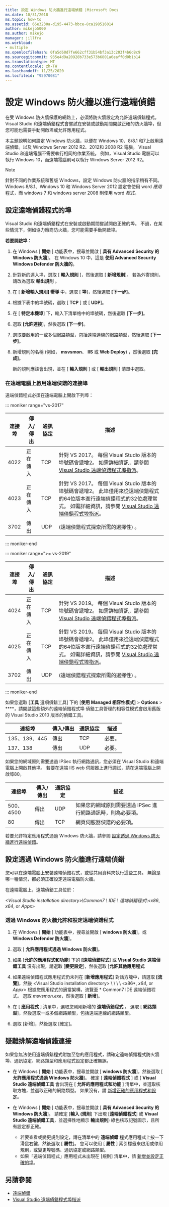 ```yaml
---
title: 設定 Windows 防火牆進行遠端偵錯 |Microsoft Docs
ms.date: 10/31/2018
ms.topic: how-to
ms.assetid: 66e3230a-d195-4473-bbce-8ca198516014
author: mikejo5000
ms.author: mikejo
manager: jillfra
ms.workload:
- multiple
ms.openlocfilehash: 0fa5d60d7fe662cff31b54bf3a13c203f4b6d8c9
ms.sourcegitcommit: 935e4d9a20928b733e573b6801a6eaff0d0b1b14
ms.translationtype: MT
ms.contentlocale: zh-TW
ms.lasthandoff: 11/25/2020
ms.locfileid: "95970081"
---
```

# <a name="configure-windows-firewall-for-remote-debugging"></a>設定 Windows 防火牆以進行遠端偵錯

在受 Windows 防火牆保護的網路上，必須將防火牆設定為允許遠端偵錯程式。 Visual Studio 和遠端偵錯程式會嘗試在安裝或啟動期間開啟正確的防火牆埠，但您可能也需要手動開啟埠或允許應用程式。

本主題說明如何設定 Windows 防火牆，以便在 Windows 10、8/8.1 和7上啟用遠端偵錯。以及 Windows Server 2012 R2、2012和 2008 R2 電腦。 Visual Studio 和遠端電腦不需要執行相同的作業系統。 例如，Visual Studio 電腦可以執行 Windows 10，而遠端電腦則可以執行 Windows Server 2012 R2。

>[!NOTE]
>針對不同的作業系統和舊版 Windows，設定 Windows 防火牆的指示稍有不同。 Windows 8/8.1、Windows 10 和 Windows Server 2012 設定會使用 word *應用* 程式，而 windows 7 和 windows server 2008 則使用 word *程式*。

## <a name="configure-ports-for-remote-debugging"></a>設定遠端偵錯程式的埠

Visual Studio 和遠端偵錯程式在安裝或啟動期間嘗試開啟正確的埠。 不過，在某些情況下，例如協力廠商防火牆，您可能需要手動開啟埠。

**若要開啟埠：**

1. 在 Windows [ **開始** ] 功能表中，搜尋並開啟 [ **具有 Advanced Security 的 Windows 防火牆**]。 在 Windows 10 中，這是 **使用 Advanced Security Windows Defender 防火牆的**。

1. 針對新的連入埠，選取 [ **輸入規則** ]，然後選取 [ **新增規則**]。 若為外寄規則，請改為選取 **輸出規則** 。

1. 在 [ **新增輸入規則] 嚮導** 中，選取 [ **埠**]，然後選取 **[下一步]**。

1. 根據下表中的埠號碼，選取 [ **TCP** ] 或 [ **UDP**]。

1. 在 [ **特定本機埠**] 下，輸入下清單格中的埠號碼，然後選取 **[下一步]**。

1. 選取 **[允許連接**]，然後選取 **[下一步]**。

1. 選取要啟用的一或多個網路類型，包括遠端連線的網路類型，然後選取 **[下一步]**。

1. 新增規則的名稱 (例如， **msvsmon**、 **IIS** 或 **Web Deploy**) ，然後選取 **[完成]**。

   新的規則應該會出現，並在 [ **輸入規則** ] 或 [ **輸出規則** ] 清單中選取。

### <a name="ports-on-the-remote-computer-that-enable-remote-debugging"></a>在遠端電腦上啟用遠端偵錯的連接埠

遠端偵錯程式必須在遠端電腦上開啟下列埠：

::: moniker range="vs-2017"

|**連接埠**|**傳入/傳出**|**通訊協定**|**描述**|
|-|-|-|-|
|4022|正在傳入|TCP|針對 VS 2017。 每個 Visual Studio 版本的埠號碼會遞增2。 如需詳細資訊，請參閱 [Visual Studio 遠端偵錯程式埠指派](../debugger/remote-debugger-port-assignments.md)。|
|4023|正在傳入|TCP|針對 VS 2017。 每個 Visual Studio 版本的埠號碼會遞增2。 此埠僅用來從遠端偵錯程式的64位版本進行遠端偵錯程式的32位處理常式。 如需詳細資訊，請參閱  [Visual Studio 遠端偵錯程式埠指派](../debugger/remote-debugger-port-assignments.md)。|
|3702|傳出|UDP| (遠端偵錯程式探索所需的選擇性) 。|

::: moniker-end

::: moniker range=">= vs-2019"

|**連接埠**|**傳入/傳出**|**通訊協定**|**描述**|
|-|-|-|-|
|4024|正在傳入|TCP|針對 VS 2019。 每個 Visual Studio 版本的埠號碼會遞增2。 如需詳細資訊，請參閱 [Visual Studio 遠端偵錯程式埠指派](../debugger/remote-debugger-port-assignments.md)。|
|4025|正在傳入|TCP|針對 VS 2019。 每個 Visual Studio 版本的埠號碼會遞增2。 此埠僅用來從遠端偵錯程式的64位版本進行遠端偵錯程式的32位處理常式。 如需詳細資訊，請參閱  [Visual Studio 遠端偵錯程式埠指派](../debugger/remote-debugger-port-assignments.md)。|
|3702|傳出|UDP| (遠端偵錯程式探索所需的選擇性) 。|

::: moniker-end

如果您選取 [**工具** 選項偵錯工具] 下的 [**使用 Managed 相容性模式]**  >  **Options**  >  ****，請開啟這些額外的遠端偵錯程式埠 偵錯工具管理的相容性模式會啟用舊版的 Visual Studio 2010 版本的偵錯工具。

|**連接埠**|**傳入/傳出**|**通訊協定**|**描述**|
|-|-|-|-|
|135、139、445|傳出|TCP|必要。|
|137、138|傳出|UDP|必要。|

如果您的網域原則需要透過 IPSec 執行網路通訊，您必須在 Visual Studio 和遠端電腦上開啟其他埠。 若要在遠端 IIS web 伺服器上進行調試，請在遠端電腦上開啟埠80。

|**連接埠**|**傳入/傳出**|**通訊協定**|**描述**|
|-|-|-|-|
|500、4500|傳出|UDP|如果您的網域原則需要透過 IPSec 進行網路通訊時，則為必要項。|
|80|傳出|TCP|網頁伺服器偵錯的必要項。|

若要允許特定應用程式通過 Windows 防火牆，請參閱 [設定透過 Windows 防火牆進行遠端偵錯](#configure-remote-debugging-through-windows-firewall)。

## <a name="configure-remote-debugging-through-windows-firewall"></a>設定透過 Windows 防火牆進行遠端偵錯

您可以在遠端電腦上安裝遠端偵錯程式，或從共用資料夾執行這些工具。 無論是哪一種情況，都必須正確設定遠端電腦防火牆。

在遠端電腦上，遠端偵錯工具位於：

*\<Visual Studio installation directory\>\\Common7 \\ IDE \\ 遠端偵錯程式\\\<x86*, *x64*, or *Appx*\>

### <a name="allow-and-configure-the-remote-debugger-through-windows-firewall"></a>透過 Windows 防火牆允許和設定遠端偵錯程式

1. 在 Windows [ **開始** ] 功能表中，搜尋並開啟 [ **windows 防火牆**]，或 **Windows Defender 防火牆**]。

1. 選取 [ **允許應用程式通過 Windows 防火牆**]。

1. 如果 [**允許的應用程式和功能**] 下的 **[遠端偵錯程式**] 或 **Visual Studio 遠端偵錯工具** 沒有出現，請選取 [**變更設定**]，然後選取 [**允許其他應用程式**

1. 如果遠端偵錯程式應用程式仍未列在 [**新增應用程式**] 對話方塊中，請選取 **[流覽]**，然後 \<Visual Studio installation directory\> \\ \\ \\ \\ \<x86*, *x64*, or *Appx*\> 根據您應用程式的適當架構，流覽至 * Common7 IDE 遠端偵錯程式。 選取 *msvsmon.exe*，然後選取 [ **新增**]。

1. 在 [ **應用程式** ] 清單中，選取您剛剛新增的 **遠端偵錯程式** 。 選取 [ **網路類型**]，然後選取一或多個網路類型，包括遠端連線的網路類型。

1. 選取 [新增]，然後選取 [確定]。

## <a name="troubleshoot-the-remote-debugging-connection"></a><a name="troubleshooting"></a>疑難排解遠端偵錯連接

如果您無法使用遠端偵錯程式附加至您的應用程式，請確定遠端偵錯程式防火牆埠、通訊協定、網路類型和應用程式設定都正確無誤。

- 在 Windows [ **開始** ] 功能表中，搜尋並開啟 [ **windows 防火牆**]，然後選取 [ **允許應用程式通過 Windows 防火牆**]。 確定 [ **遠端偵錯程式** ] 或 [ **Visual Studio 遠端偵錯工具** 會出現在 [ **允許的應用程式和功能** ] 清單中，並選取核取方塊，並選取正確的網路類型。 如果沒有，請 [新增正確的應用程式和設定](#configure-remote-debugging-through-windows-firewall)。

- 在 Windows [ **開始** ] 功能表中，搜尋並開啟 [ **具有 Advanced Security 的 Windows 防火牆**]。 請確定 [**輸入 (規則**] 下出現 [**遠端偵錯程式**] 或 **Visual Studio 遠端偵錯工具**，並選擇性地顯示 **輸出規則**) 綠色核取記號圖示，且所有設定都正確。

  - 若要查看或變更規則設定，請在清單中的 **遠端偵錯** 程式應用程式上按一下滑鼠右鍵，然後選取 [ **屬性**]。 您可以使用 [ **屬性** ] 索引標籤來啟用或停用規則，或變更埠號碼、通訊協定或網路類型。
  - 如果「遠端偵錯程式」應用程式未出現在 [規則] 清單中，請 [新增並設定正確的埠](#configure-ports-for-remote-debugging)。

## <a name="see-also"></a>另請參閱

- [遠端偵錯](../debugger/remote-debugging.md)
- [Visual Studio 遠端偵錯程式埠指派](../debugger/remote-debugger-port-assignments.md)
